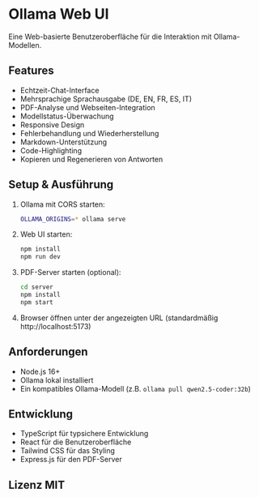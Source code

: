 # Ollama Web UI

Eine Web-basierte Benutzeroberfläche für die Interaktion mit Ollama-Modellen.

## Features

- Echtzeit-Chat-Interface
- Mehrsprachige Sprachausgabe (DE, EN, FR, ES, IT)
- PDF-Analyse und Webseiten-Integration
- Modellstatus-Überwachung
- Responsive Design
- Fehlerbehandlung und Wiederherstellung
- Markdown-Unterstützung
- Code-Highlighting
- Kopieren und Regenerieren von Antworten

## Setup & Ausführung

1. Ollama mit CORS starten:
   ```bash
   OLLAMA_ORIGINS=* ollama serve
   ```

2. Web UI starten:
   ```bash
   npm install
   npm run dev
   ```

3. PDF-Server starten (optional):
   ```bash
   cd server
   npm install
   npm start
   ```

4. Browser öffnen unter der angezeigten URL (standardmäßig http://localhost:5173)

## Anforderungen

- Node.js 16+
- Ollama lokal installiert
- Ein kompatibles Ollama-Modell (z.B. `ollama pull qwen2.5-coder:32b`)

## Entwicklung

- TypeScript für typsichere Entwicklung
- React für die Benutzeroberfläche
- Tailwind CSS für das Styling
- Express.js für den PDF-Server

## Lizenz MIT